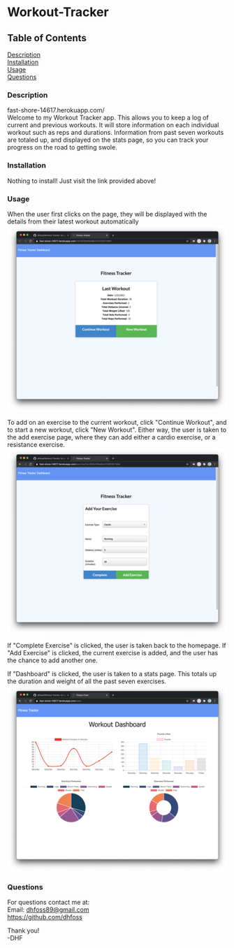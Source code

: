 # Workout-Tracker

## Table of Contents
[Description](https://github.com/dhfoss/Workout-Tracker/#description)  
[Installation](https://github.com/dhfoss/Workout-Tracker/#installation)  
[Usage](https://github.com/dhfoss/Workout-Tracker/#usage)  
[Questions](https://github.com/dhfoss/Workout-Tracker/#questions)

### Description
fast-shore-14617.herokuapp.com/  
Welcome to my Workout Tracker app.  This allows you to keep a log of current and previous workouts.  It will store information on each individual workout such as reps and durations.  Information from past seven workouts are totaled up, and displayed on the stats page, so you can track your progress on the road to getting swole. 

### Installation
Nothing to install! Just visit the link provided above!

### Usage
When the user first clicks on the page, they will be displayed with the details from their latest workout automatically  
![Homepage](/screen-shots/1-homepage.png?raw=true "Homepage")

To add on an exercise to the current workout, click "Continue Workout", and to start a new workout, click "New Workout". Either way, the user is taken to the add exercise page, where they can add either a cardio exercise, or a resistance exercise.  
![Add Exercise](/screen-shots/2-add-exercise.png?raw=true "Add Exercise")  

If "Complete Exercise" is clicked, the user is taken back to the homepage.  If "Add Exercise" is clicked, the current exercise is added, and the user has the chance to add another one.

If "Dashboard" is clicked, the user is taken to a stats page.  This totals up the duration and weight of all the past seven exercises.  
![Stats](/screen-shots/3-stats.png?raw=true "Stats")

### Questions
For questions contact me at:  
Email: dhfoss89@gmail.com  
https://github.com/dhfoss

Thank you!  
-DHF

